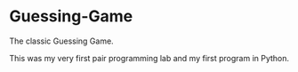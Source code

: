 # Guessing-Game
The classic Guessing Game.

This was my very first pair programming lab and my first program in Python.
